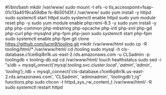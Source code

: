 #!/bin/bash
mkdir /var/www/
sudo mount -t efs -o tls,accesspoint=fsap-01c13a4019ca59dbe fs-8b501d3f:/ /var/www/
sudo yum install -y httpd 
sudo systemctl start httpd
sudo systemctl enable httpd
sudo yum module reset php -y
sudo yum module enable php:remi-8.3 -y
sudo yum install -y php php-common php-mbstring php-opcache php-intl php-xml php-gd php-curl php-mysqlnd php-fpm php-json
sudo systemctl start php-fpm
sudo systemctl enable php-fpm
git clone https://github.com/lucm9/tooling.git
mkdir /var/www/html
sudo cp -R tooling/html/*  /var/www/html/
cd /tooling
sudo mysql -h cls-database.c1cei6qi8n1k.us-east-2.rds.amazonaws.com -u CLSadmin -p toolingdb < tooling-db.sql
cd /var/www/html/
touch healthstatus
sudo sed -i "s/$db = mysqli_connect('mysql.tooling.svc.cluster.local', 'admin', 'admin', 'tooling');/$db = mysqli_connect('cls-database.c1cei6qi8n1k.us-east-2.rds.amazonaws.com', 'CLSadmin', 'adminadmin', 'toolingdb');/g" functions.php
sudo chcon -t httpd_sys_rw_content_t /var/www/html/ -R
sudo systemctl restart httpd







